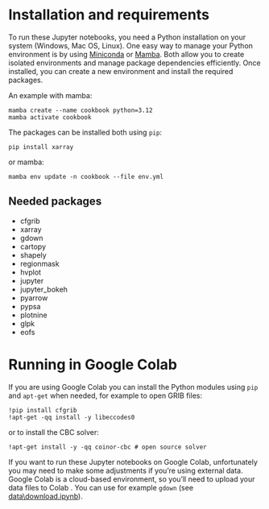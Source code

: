 # Installation and requirements

To run these Jupyter notebooks, you need a Python installation on your system (Windows, Mac OS, Linux). One easy way to manage your Python environment is by using [Miniconda](https://docs.anaconda.com/miniconda/) or [Mamba](https://mamba.readthedocs.io/en/latest/index.html). Both allow you to create isolated environments and manage package dependencies efficiently. Once installed, you can create a new environment and install the required packages.

An example with mamba:
```
mamba create --name cookbook python=3.12
mamba activate cookbook
```

The packages can be installed both using `pip`:
```
pip install xarray
```
or mamba:
```
mamba env update -n cookbook --file env.yml
```

## Needed packages
- cfgrib
- xarray
- gdown
- cartopy
- shapely
- regionmask
- hvplot
- jupyter
- jupyter_bokeh
- pyarrow
- pypsa
- plotnine
- glpk
- eofs

# Running in Google Colab
If you are using Google Colab you can install the Python modules using `pip` and `apt-get` when needed, for example to open GRIB files:
```
!pip install cfgrib
!apt-get -qq install -y libeccodes0
```
or to install the CBC solver:
```
!apt-get install -y -qq coinor-cbc # open source solver
```

If you want to run these Jupyter notebooks on Google Colab, unfortunately you may need to make some adjustments if you’re using external data. Google Colab is a cloud-based environment, so you’ll need to upload your data files to Colab . You can use for example `gdown` (see [data\download.ipynb](data\download.ipynb)).
